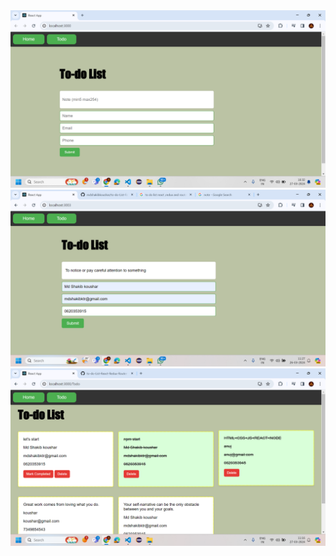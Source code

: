   <img src="https://github.com/mdshakibkoushar/to-do-List-React-Redux-Router-/blob/main/Screenshot%20(312).png">
  <img src=" https://github.com/mdshakibkoushar/to-do-List-React-Redux-Router-/blob/main/Screenshot%20(309).png">
    <img src="https://github.com/mdshakibkoushar/to-do-List-React-Redux-Router-/blob/main/output.png">
  
